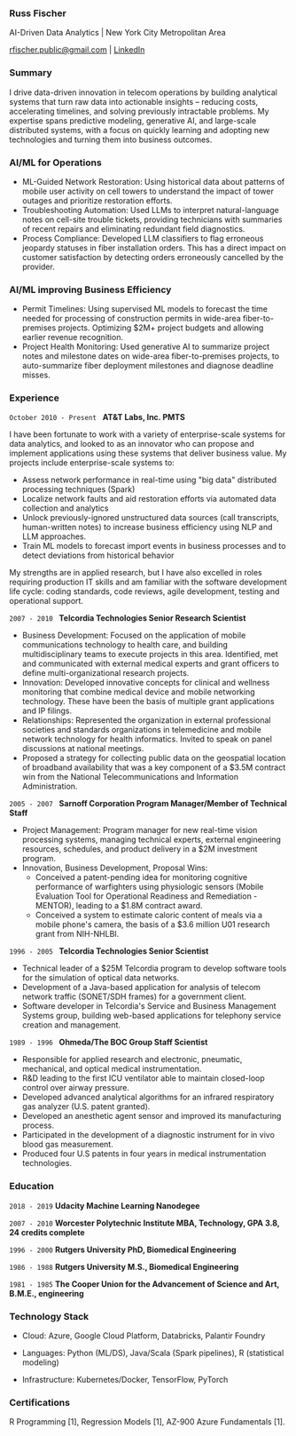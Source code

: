 ### Russ Fischer
AI-Driven Data Analytics | New York City Metropolitan Area
<div id="webaddress">
<a href="rfischer.public@gmail.com">rfischer.public@gmail.com</a>
| <a href="https://www.linkedin.com/in/russfischer1/">LinkedIn</a>
</div>

### Summary
I drive data-driven innovation in telecom operations by building analytical systems that turn raw data into actionable insights – reducing costs, accelerating timelines, and solving previously intractable problems. My expertise spans predictive modeling, generative AI, and large-scale distributed systems, with a focus on quickly learning and adopting new technologies and turning them into business outcomes.

### AI/ML for Operations
* ML-Guided Network Restoration: Using historical data about patterns of mobile user activity on cell towers to understand the impact of tower outages and prioritize restoration efforts.
* Troubleshooting Automation: Used LLMs to interpret natural-language notes on cell-site trouble tickets, providing technicians with summaries of recent repairs and eliminating redundant field diagnostics.
* Process Compliance: Developed LLM classifiers to flag erroneous jeopardy statuses in fiber installation orders. This has a direct impact on customer satisfaction by detecting orders erroneously cancelled by the provider.
  
### AI/ML improving Business Efficiency
* Permit Timelines: Using supervised ML models to forecast the time needed for processing of construction permits in wide-area fiber-to-premises projects. Optimizing $2M+ project budgets and allowing earlier revenue recognition.
* Project Health Monitoring: Used generative AI to summarize project notes and milestone dates on wide-area fiber-to-premises projects, to auto-summarize fiber deployment milestones and diagnose deadline misses.

  
### Experience
`October 2010 - Present `
__AT&T Labs, Inc. PMTS__

I have been fortunate to work with a variety of enterprise-scale systems for data analytics, and looked to as an innovator who can propose and implement applications using these systems that deliver business value. My projects include enterprise-scale systems to:
* Assess network performance in real-time using "big data" distributed processing techniques (Spark)
* Localize network faults and aid restoration efforts via automated data collection and analytics
* Unlock previously-ignored unstructured data sources (call transcripts, human-written notes) to increase business efficiency using NLP and LLM approaches.
* Train ML models to forecast import events in business processes and to detect deviations from historical behavior

My strengths are in applied research, but I have also excelled in roles requiring production IT skills and am familiar with the software development life cycle: coding standards, code reviews, agile development, testing and operational support.

`2007 - 2010 `
__Telcordia Technologies Senior Research Scientist__
* Business Development: Focused on the application of mobile communications technology to health care, and building multidisciplinary teams to execute projects in this area. Identified, met and communicated with external medical experts and grant officers to define multi-organizational research projects.
* Innovation: Developed innovative concepts for clinical and wellness monitoring that combine medical device and mobile networking technology. These have been the basis of multiple grant applications and IP filings.
* Relationships: Represented the organization in external professional societies and standards organizations in telemedicine and mobile network technology for health informatics. Invited to speak on panel discussions at national meetings.
* Proposed a strategy for collecting public data on the geospatial location of broadband availability that was a key component of a $3.5M contract win from the National Telecommunications and Information Administration.

`2005 - 2007 `
__Sarnoff Corporation Program Manager/Member of Technical Staff__
* Project Management: Program manager for new real-time vision processing systems, managing technical experts, external engineering resources, schedules, and product delivery in a $2M investment program.
* Innovation, Business Development, Proposal Wins:
    * Conceived a patent-pending idea for monitoring cognitive performance of warfighters using physiologic sensors (Mobile Evaluation Tool for Operational Readiness and Remediation - MENTOR), leading to a $1.8M contract award.
    * Conceived a system to estimate caloric content of meals via a mobile phone's camera, the basis of a $3.6 million U01 research grant from NIH-NHLBI.

`1996 - 2005 `
__Telcordia Technologies Senior Scientist__
* Technical leader of a $25M Telcordia program to develop software tools for the simulation of optical data networks.
* Development of a Java-based application for analysis of telecom network traffic (SONET/SDH frames) for a government client.
* Software developer in Telcordia's Service and Business Management Systems group, building web-based applications for telephony service creation and management.

`1989 - 1996 `
__Ohmeda/The BOC Group Staff Scientist__
* Responsible for applied research and electronic, pneumatic, mechanical, and optical medical instrumentation.
* R&D leading to the first ICU ventilator able to maintain closed-loop control over airway pressure.
* Developed advanced analytical algorithms for an infrared respiratory gas analyzer (U.S. patent granted).
* Developed an anesthetic agent sensor and improved its manufacturing process.
* Participated in the development of a diagnostic instrument for in vivo blood gas measurement.
* Produced four U.S patents in four years in medical instrumentation technologies.

### Education

`2018 - 2019`
__Udacity Machine Learning Nanodegee__

`2007 - 2010`
__Worcester Polytechnic Institute MBA, Technology, GPA 3.8, 24 credits complete__

`1996 - 2000`
__Rutgers University PhD, Biomedical Engineering__

`1986 - 1988`
__Rutgers University M.S., Biomedical Engineering__

`1981 - 1985`
__The Cooper Union for the Advancement of Science and Art, B.M.E., engineering__

### Technology Stack
* Cloud: Azure, Google Cloud Platform, Databricks, Palantir Foundry

* Languages: Python (ML/DS), Java/Scala (Spark pipelines), R (statistical modeling)

* Infrastructure: Kubernetes/Docker, TensorFlow, PyTorch


### Certifications
R Programming [1], Regression Models [1], AZ-900 Azure Fundamentals [1].
<!-- ### Footer

Last updated: 2025 -->
